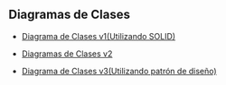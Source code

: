 ## Diagramas de Clases

- [Diagrama de Clases v1(Utilizando SOLID)](https://drive.google.com/file/d/17kyrXs3DrSKaESOKjlQkZ9qv7180DXvl/view?usp=sharing)

- [Diagramas de Clases v2](https://drive.google.com/file/d/18AkWxmBhqIxSQAZGPx6-IZ3u99Nxfrrv/view?usp=sharing)

- [Diagrama de Clases v3(Utilizando patrón de diseño)](https://drive.google.com/file/d/1kDHr3_DtdR4zRZjakBtIHVg9cnC4FYbx/view?usp=sharing)

